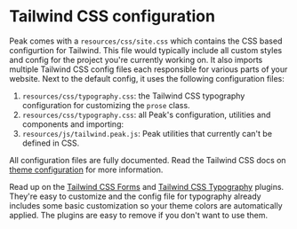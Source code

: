 # Tailwind CSS configuration

Peak comes with a `resources/css/site.css` which contains the CSS based configurtion for Tailwind. This file would typically include all custom styles and config for the project you're currently working on. It also imports multiple Tailwind CSS config files each responsible for various parts of your website. Next to the default config, it uses the following configuration files:

1. `resources/css/typography.css`: the Tailwind CSS typography configuration for customizing the `prose` class.
2. `resources/css/typography.css`: all Peak's configuration, utilities and components and importing:
3. `resources/js/tailwind.peak.js`: Peak utilities that currently can't be defined in CSS.

All configuration files are fully documented. Read the Tailwind CSS docs on [theme configuration](https://tailwindcss.com/docs/theme/) for more information.

Read up on the [Tailwind CSS Forms](https://github.com/tailwindlabs/tailwindcss-forms) and [Tailwind CSS Typography](https://github.com/tailwindlabs/tailwindcss-typography) plugins. They're easy to customize and the config file for typography already includes some basic customization so your theme colors are automatically applied. The plugins are easy to remove if you don't want to use them.
